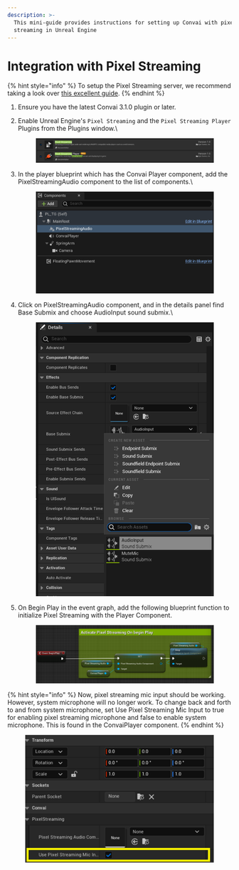 ```yaml
---
description: >-
  This mini-guide provides instructions for setting up Convai with pixel
  streaming in Unreal Engine
---
```


# Integration with Pixel Streaming

{% hint style="info" %}
To setup the Pixel Streaming server, we recommend taking a look over [this excellent guide](https://github.com/TensorWorks/PixelStreamingCloudGuide/blob/main/Pixel%20Streaming%20UE5.md).
{% endhint %}

1. Ensure you have the latest Convai 3.1.0 plugin or later.
2.  Enable Unreal Engine's `Pixel Streaming` and the `Pixel Streaming Player` Plugins from the Plugins window.\


    <figure><img src="../../../.gitbook/assets/image (1) (1).png" alt=""><figcaption></figcaption></figure>
3.  In the player blueprint which has the Convai Player component, add the PixelStreamingAudio component to the list of components.\


    <figure><img src="../../../.gitbook/assets/image (3) (1) (1).png" alt=""><figcaption></figcaption></figure>
4.  Click on PixelStreamingAudio component, and in the details panel find Base Submix and choose AudioInput sound submix.\


    <figure><img src="../../../.gitbook/assets/image (5) (1).png" alt=""><figcaption></figcaption></figure>
5.  On Begin Play in the event graph, add the following blueprint function to initialize Pixel Streaming with the Player Component.



    <figure><img src="../../../.gitbook/assets/image (6) (1).png" alt=""><figcaption></figcaption></figure>

{% hint style="info" %}
Now, pixel streaming mic input should be working. However, system microphone will no longer work. To change back and forth to and from system microphone, set Use Pixel Streaming Mic Input to true for enabling pixel streaming microphone and false to enable system microphone. This is found in the ConvaiPlayer component.
{% endhint %}

<figure><img src="../../../.gitbook/assets/image (7) (1).png" alt=""><figcaption></figcaption></figure>
